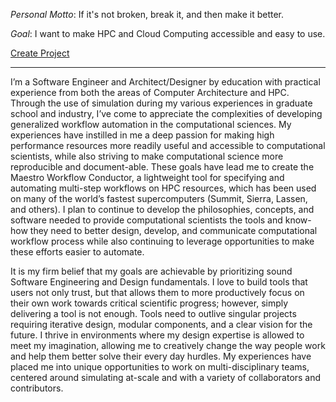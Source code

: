 
*Personal Motto*: If it's not broken, break it, and then make it better.

*Goal*: I want to make HPC and Cloud Computing accessible and easy to use.

<a href="#" class="button big">Create Project</a>

---

I’m a Software Engineer and Architect/Designer by education with practical experience from both the areas of Computer Architecture and HPC. Through the use of simulation during my various experiences in graduate school and industry, I’ve come to appreciate the complexities of developing generalized workflow automation in the computational sciences. My experiences have instilled in me a deep passion for making high performance resources more readily useful and accessible to computational scientists, while also striving to make computational science more reproducible and document-able. These goals have lead me to create the Maestro Workflow Conductor, a lightweight tool for specifying and automating multi-step workflows on HPC resources, which has been used on many of the world’s fastest supercomputers (Summit, Sierra, Lassen, and others). I plan to continue to develop the philosophies, concepts, and software needed to provide computational scientists the tools and know-how they need to better design, develop, and communicate computational workflow process while also continuing to leverage opportunities to make these efforts easier to automate.

It is my firm belief that my goals are achievable by prioritizing sound Software Engineering and Design fundamentals. I love to build tools that users not only trust, but that allows them to more productively focus on their own work towards critical scientific progress; however, simply delivering a tool is not enough. Tools need to outlive singular projects requiring iterative design, modular components, and a clear vision for the future. I thrive in environments where my design expertise is allowed to meet my imagination, allowing me to creatively change the way people work and help them better solve their every day hurdles. My experiences have placed me into unique opportunities to work on multi-disciplinary teams, centered around simulating at-scale and with a variety of collaborators and contributors.
